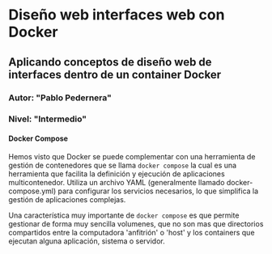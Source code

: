 # Diseño web interfaces web con Docker
## Aplicando conceptos de diseño web de interfaces dentro de un container Docker
### Autor: "Pablo Pedernera"
### Nivel: "Intermedio"

#### Docker Compose

Hemos visto que Docker se puede complementar con una herramienta de gestión de contenedores que se llama `docker compose` la cual es una herramienta que facilita la definición y ejecución de aplicaciones multicontenedor. Utiliza un archivo YAML (generalmente llamado docker-compose.yml) para configurar los servicios necesarios, lo que simplifica la gestión de aplicaciones complejas.

Una característica muy importante de `docker compose` es que permite gestionar de forma muy sencilla volumenes, que no son mas que directorios compartidos entre la computadora 'anfitrión' o 'host' y los containers que ejecutan alguna aplicación, sistema o servidor.

